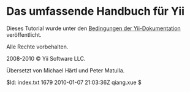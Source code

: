 Das umfassende Handbuch für Yii
===============================

Dieses Tutorial wurde unter den [Bedingungen der
Yii-Dokumentation](http://www.yiiframework.com/doc/terms/) veröffentlicht.

Alle Rechte vorbehalten.

2008-2010 &copy; Yii Software LLC.

Übersetzt von Michael Härtl und Peter Matulla.

<div class="revision">$Id: index.txt 1679 2010-01-07 21:03:36Z qiang.xue $</div>
